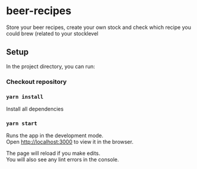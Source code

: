 # beer-recipes

Store your beer recipes, create your own stock and check which recipe you could brew (related to your stocklevel

## Setup

In the project directory, you can run:

### Checkout repository

### `yarn install`

Install all dependencies

### `yarn start`

Runs the app in the development mode.<br />
Open [http://localhost:3000](http://localhost:3000) to view it in the browser.

The page will reload if you make edits.<br />
You will also see any lint errors in the console.
